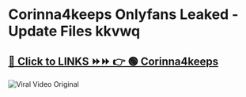 
 # Corinna4keeps Onlyfans Leaked - Update Files kkvwq

## <h2><a href="https://clipsfans.com/Corinna4keeps&ref=git">🔗 Click to LINKS ⏩⏩ 👉 🟢 Corinna4keeps </a></h2>

<a href="https://clipsfans.com/Corinna4keeps&ref=git" rel="nofollow" data-target="animated-image.originalLink"><img src="https://i.ibb.co.com/xMMVF88/686577567.gif" alt="Viral Video Original" style="max-width: 100%; display: inline-block;" data-target="animated-image.originalImage"></a>

